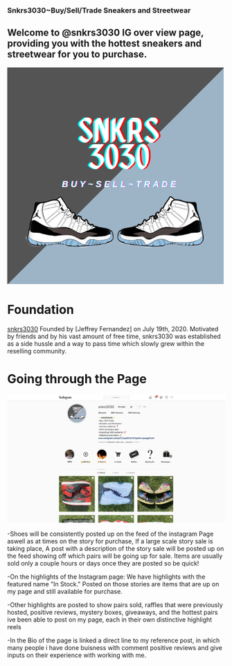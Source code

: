### Snkrs3030~Buy/Sell/Trade Sneakers and Streetwear

## Welcome to @snkrs3030 IG over view page, providing you with the hottest sneakers and streetwear for you to purchase.

![Image](https://github.com/Jeffreyfer3/SNKRS3030/blob/main/SNKRS3030%20Logo.png?raw=true) 





# Foundation
[snkrs3030](https://www.instagram.com/snkrs3030/) Founded by [Jeffrey Fernandez] on July 19th, 2020. Motivated by friends and by his vast amount of free time, snkrs3030 was established as a side hussle and a way to pass time which slowly grew within the reselling community.

# Going through the Page
![Image](https://github.com/Jeffreyfer3/SNKRS3030/blob/main/Screen%20Shot%202020-10-23%20at%2010.28.10%20AM.png)

-Shoes will be consistently posted up on the feed of the instagram Page aswell as at times on the story for purchase, If a large scale story sale is taking place, A post with a description of the story sale will be posted up on the feed showing off which pairs will be going up for sale. Items are usually sold only a couple hours or days once they are posted so be quick!

-On the highlights of the Instagram page: We have highlights with the featured name "In Stock." Posted on those stories are items that are up on my page and still available for purchase. 

-Other highlights are posted to show pairs sold, raffles that were previously hosted, positive reviews, mystery boxes, giveaways, and the hottest pairs ive been able to post on my page, each in their own distinctive highlight reels

-In the Bio of the page is linked a direct line to my reference post, in which many people i have done buisness with comment positive reviews and give inputs on their experience with working with me. 





